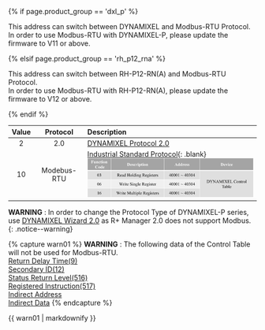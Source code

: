 
{% if page.product_group == 'dxl_p' %}

This address can switch between DYNAMIXEL and Modbus-RTU Protocol.  
In order to use Modbus-RTU with DYNAMIXEL-P, please update the firmware to V11 or above.

{% elsif page.product_group == 'rh_p12_rna' %}

This address can switch between RH-P12-RN(A) and Modbus-RTU Protocol.  
In order to use Modbus-RTU with RH-P12-RN(A), please update the firmware to V12 or above.

{% endif %}

| Value |  Protocol   | Description                                                                                    |
|:-----:|:-----------:|:-----------------------------------------------------------------------------------------------|
|   2   |     2.0     | [DYNAMIXEL Protocol 2.0]                                                                       |
|  10   | Modebus-RTU | [Industrial Standard Protocol]{: .blank}<br>![](/assets/images/dxl/p/protocol_mode_modbus.png) |

[DYNAMIXEL Protocol 2.0]: /docs/en/dxl/protocol2/
[Industrial Standard Protocol]: http://modbus.org/docs/PI_MBUS_300.pdf

**WARNING** : In order to change the Protocol Type of DYNAMIXEL-P series, use [DYNAMIXEL Wizard 2.0](/docs/en/software/dynamixel/dynamixel_wizard2/) as R+ Manager 2.0 does not support Modbus.
{: .notice--warning}

{% capture warn01 %}
**WARNING** : The following data of the Control Table will not be used for Modbus-RTU.  
[Return Delay Time(9)](#return-delay-time9)  
[Secondary ID(12)](#secondary-id12)  
[Status Return Level(516)](#status-return-level516)  
[Registered Instruction(517)](#registered-instruction517)  
[Indirect Address](#indirect-address)  
[Indirect Data](#indirect-data)
{% endcapture %}
<div class="notice--warning">{{ warn01 | markdownify }}</div>
